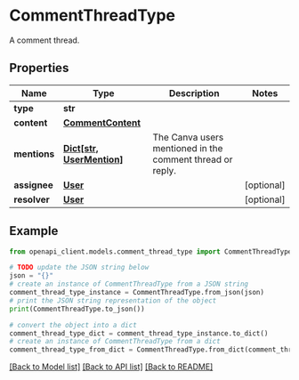# CommentThreadType

A comment thread.

## Properties

Name | Type | Description | Notes
------------ | ------------- | ------------- | -------------
**type** | **str** |  | 
**content** | [**CommentContent**](CommentContent.md) |  | 
**mentions** | [**Dict[str, UserMention]**](UserMention.md) | The Canva users mentioned in the comment thread or reply. | 
**assignee** | [**User**](User.md) |  | [optional] 
**resolver** | [**User**](User.md) |  | [optional] 

## Example

```python
from openapi_client.models.comment_thread_type import CommentThreadType

# TODO update the JSON string below
json = "{}"
# create an instance of CommentThreadType from a JSON string
comment_thread_type_instance = CommentThreadType.from_json(json)
# print the JSON string representation of the object
print(CommentThreadType.to_json())

# convert the object into a dict
comment_thread_type_dict = comment_thread_type_instance.to_dict()
# create an instance of CommentThreadType from a dict
comment_thread_type_from_dict = CommentThreadType.from_dict(comment_thread_type_dict)
```
[[Back to Model list]](../README.md#documentation-for-models) [[Back to API list]](../README.md#documentation-for-api-endpoints) [[Back to README]](../README.md)


